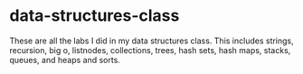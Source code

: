 # data-structures-class
These are all the labs I did in my data structures class. This includes strings, recursion, big o, listnodes, collections, trees, hash sets, hash maps, stacks, queues, and heaps and sorts.
